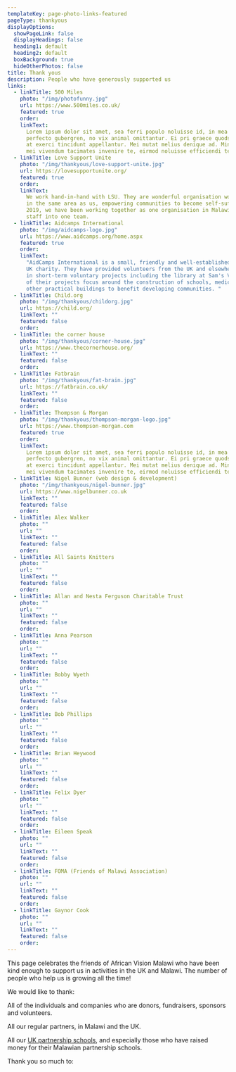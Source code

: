 ```yaml
---
templateKey: page-photo-links-featured
pageType: thankyous
displayOptions:
  showPageLink: false
  displayHeadings: false
  heading1: default
  heading2: default
  boxBackground: true
  hideOtherPhotos: false
title: Thank yous
description: People who have generously supported us
links:
  - linkTitle: 500 Miles
    photo: "/img/photofunny.jpg"
    url: https://www.500miles.co.uk/
    featured: true
    order:
    linkText:
      Lorem ipsum dolor sit amet, sea ferri populo noluisse id, in mea nostrum
      perfecto gubergren, no vix animal omittantur. Ei pri graece quodsi placerat, est
      at exerci tincidunt appellantur. Mei mutat melius denique ad. Minim error ea has,
      mei vivendum tacimates invenire te, eirmod noluisse efficiendi te his.
  - linkTitle: Love Support Unite
    photo: "/img/thankyous/love-support-unite.jpg"
    url: https://lovesupportunite.org/
    featured: true
    order:
    linkText:
      We work hand-in-hand with LSU. They are wonderful organisation working
      in the same area as us, empowering communities to become self-sufficient. Since
      2019, we have been working together as one organisation in Malawi, merging the
      staff into one team.
  - linkTitle: Aidcamps International
    photo: "/img/aidcamps-logo.jpg"
    url: https://www.aidcamps.org/home.aspx
    featured: true
    order:
    linkText:
      "AidCamps International is a small, friendly and well-established registered
      UK charity. They have provided volunteers from the UK and elsewhere to participate
      in short-term voluntary projects including the library at Sam's Village. Most
      of their projects focus around the construction of schools, medical centres and
      other practical buildings to benefit developing communities. "
  - linkTitle: Child.org
    photo: "/img/thankyous/childorg.jpg"
    url: https://child.org/
    linkText: ""
    featured: false
    order:
  - linkTitle: the corner house
    photo: "/img/thankyous/corner-house.jpg"
    url: https://www.thecornerhouse.org/
    linkText: ""
    featured: false
    order:
  - linkTitle: Fatbrain
    photo: "/img/thankyous/fat-brain.jpg"
    url: https://fatbrain.co.uk/
    linkText: ""
    featured: false
    order:
  - linkTitle: Thompson & Morgan
    photo: "/img/thankyous/thompson-morgan-logo.jpg"
    url: https://www.thompson-morgan.com
    featured: true
    order:
    linkText:
      Lorem ipsum dolor sit amet, sea ferri populo noluisse id, in mea nostrum
      perfecto gubergren, no vix animal omittantur. Ei pri graece quodsi placerat, est
      at exerci tincidunt appellantur. Mei mutat melius denique ad. Minim error ea has,
      mei vivendum tacimates invenire te, eirmod noluisse efficiendi te his.
  - linkTitle: Nigel Bunner (web design & development)
    photo: "/img/thankyous/nigel-bunner.jpg"
    url: https://www.nigelbunner.co.uk
    linkText: ""
    featured: false
    order:
  - linkTitle: Alex Walker
    photo: ""
    url: ""
    linkText: ""
    featured: false
    order:
  - linkTitle: All Saints Knitters
    photo: ""
    url: ""
    linkText: ""
    featured: false
    order:
  - linkTitle: Allan and Nesta Ferguson Charitable Trust
    photo: ""
    url: ""
    linkText: ""
    featured: false
    order:
  - linkTitle: Anna Pearson
    photo: ""
    url: ""
    linkText: ""
    featured: false
    order:
  - linkTitle: Bobby Wyeth
    photo: ""
    url: ""
    linkText: ""
    featured: false
    order:
  - linkTitle: Bob Phillips
    photo: ""
    url: ""
    linkText: ""
    featured: false
    order:
  - linkTitle: Brian Heywood
    photo: ""
    url: ""
    linkText: ""
    featured: false
    order:
  - linkTitle: Felix Dyer
    photo: ""
    url: ""
    linkText: ""
    featured: false
    order:
  - linkTitle: Eileen Speak
    photo: ""
    url: ""
    linkText: ""
    featured: false
    order:
  - linkTitle: FOMA (Friends of Malawi Association)
    photo: ""
    url: ""
    linkText: ""
    featured: false
    order:
  - linkTitle: Gaynor Cook
    photo: ""
    url: ""
    linkText: ""
    featured: false
    order:
---
```


This page celebrates the friends of African Vision Malawi who have been kind enough to support us in activities in the UK and Malawi. The number of people who help us is growing all the time!

We would like to thank:

All of the individuals and companies who are donors, fundraisers, sponsors and volunteers.

All our regular partners, in Malawi and the UK.

All our [UK partnership schools](/education/school-partnerships/#schools), and especially those who have raised money for their Malawian partnership schools.

Thank you so much to:

